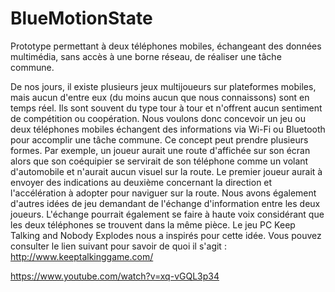 # BlueMotionState
Prototype permettant à deux téléphones mobiles, échangeant des données multimédia, sans accès à une borne réseau, de réaliser une tâche commune.

De nos jours, il existe plusieurs jeux multijoueurs sur plateformes mobiles, mais aucun d'entre eux (du moins aucun que nous connaissons) sont en temps réel. Ils sont souvent du type tour à tour et n'offrent aucun sentiment de compétition ou coopération. Nous voulons donc concevoir un jeu ou deux téléphones mobiles échangent des informations via Wi-Fi ou Bluetooth pour accomplir une tâche commune. Ce concept peut prendre plusieurs formes. Par exemple, un joueur aurait une route d'affichée sur son écran alors que son coéquipier se servirait de son téléphone comme un volant d'automobile et n'aurait aucun visuel sur la route. Le premier joueur aurait à envoyer des indications au deuxième concernant la direction et l'accélération à adopter pour naviguer sur la route. Nous avons également d'autres idées de jeu demandant de l'échange d'information entre les deux joueurs. L'échange pourrait également se faire à haute voix considérant que les deux téléphones se trouvent dans la même pièce. Le jeu PC Keep Talking and Nobody Explodes nous a inspirés pour cette idée. Vous pouvez consulter le lien suivant pour savoir de quoi il s'agit : http://www.keeptalkinggame.com/

https://www.youtube.com/watch?v=xq-vGQL3p34
